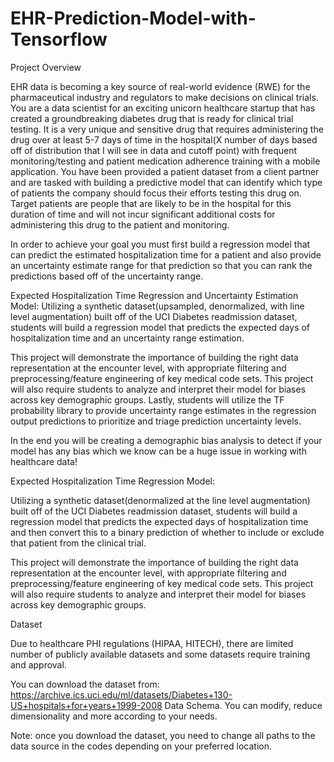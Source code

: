 # EHR-Prediction-Model-with-Tensorflow

Project Overview

EHR data is becoming a key source of real-world evidence (RWE) for the pharmaceutical industry and regulators to make decisions on clinical trials. You are a data scientist for an exciting unicorn healthcare startup that has created a groundbreaking diabetes drug that is ready for clinical trial testing. It is a very unique and sensitive drug that requires administering the drug over at least 5-7 days of time in the hospital(X number of days based off of distribution that I will see in data and cutoff point) with frequent monitoring/testing and patient medication adherence training with a mobile application. You have been provided a patient dataset from a client partner and are tasked with building a predictive model that can identify which type of patients the company should focus their efforts testing this drug on. Target patients are people that are likely to be in the hospital for this duration of time and will not incur significant additional costs for administering this drug to the patient and monitoring.

In order to achieve your goal you must first build a regression model that can predict the estimated hospitalization time for a patient and also provide an uncertainty estimate range for that prediction so that you can rank the predictions based off of the uncertainty range.

Expected Hospitalization Time Regression and Uncertainty Estimation Model: Utilizing a synthetic dataset(upsampled, denormalized, with line level augmentation) built off of the UCI Diabetes readmission dataset, students will build a regression model that predicts the expected days of hospitalization time and an uncertainty range estimation.

This project will demonstrate the importance of building the right data representation at the encounter level, with appropriate filtering and preprocessing/feature engineering of key medical code sets. This project will also require students to analyze and interpret their model for biases across key demographic groups. Lastly, students will utilize the TF probability library to provide uncertainty range estimates in the regression output predictions to prioritize and triage prediction uncertainty levels.

In the end you will be creating a demographic bias analysis to detect if your model has any bias which we know can be a huge issue in working with healthcare data!


Expected Hospitalization Time Regression Model:

Utilizing a synthetic dataset(denormalized at the line level augmentation) built off of the UCI Diabetes readmission dataset, students will build a regression model that predicts the expected days of hospitalization time and then convert this to a binary prediction of whether to include or exclude that patient from the clinical trial.

This project will demonstrate the importance of building the right data representation at the encounter level, with appropriate filtering and preprocessing/feature engineering of key medical code sets. This project will also require students to analyze and interpret their model for biases across key demographic groups.

Dataset

Due to healthcare PHI regulations (HIPAA, HITECH), there are limited number of publicly available datasets and some datasets require training and approval.

You can download the dataset from: https://archive.ics.uci.edu/ml/datasets/Diabetes+130-US+hospitals+for+years+1999-2008 Data Schema. You can modify, reduce dimensionality and more according to your needs. 

Note: once you download the dataset, you need to change all paths to the data source in the codes depending on your preferred location.
